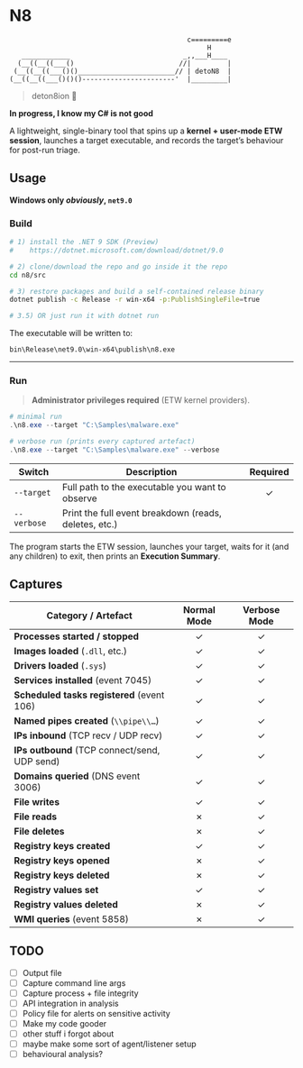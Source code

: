 # N8
```
                                            c=========e
                                                 H
   ____________                            _,,___H____
  (__((__((___()                          //|         |
 (__((__((___()()________________________// | detoN8  |
(__((__((___()()()-----------------------'  |_________|
```
> deton8ion 🧨

**In progress, I know my C# is not good**

A lightweight, single-binary tool that spins up a **kernel + user-mode ETW session**, launches a target executable, and records the target’s behaviour for post-run triage.

## Usage

**Windows only *obviously*, `net9.0`**

### Build

```bash
# 1) install the .NET 9 SDK (Preview)  
#    https://dotnet.microsoft.com/download/dotnet/9.0

# 2) clone/download the repo and go inside it the repo
cd n8/src

# 3) restore packages and build a self-contained release binary
dotnet publish -c Release -r win-x64 -p:PublishSingleFile=true

# 3.5) OR just run it with dotnet run
```

The executable will be written to:

```
bin\Release\net9.0\win-x64\publish\n8.exe
```


---

### Run

> **Administrator privileges required** (ETW kernel providers).

```powershell
# minimal run
.\n8.exe --target "C:\Samples\malware.exe"

# verbose run (prints every captured artefact)
.\n8.exe --target "C:\Samples\malware.exe" --verbose
```

| Switch      | Description                                             | Required |
|-------------|---------------------------------------------------------|:--------:|
| `--target`  | Full path to the executable you want to observe         | ✓ |
| `--verbose` | Print the full event breakdown (reads, deletes, etc.)   |  |

The program starts the ETW session, launches your target, waits for it (and any children) to exit, then prints an **Execution Summary**.

## Captures

| Category / Artefact                         | Normal Mode | Verbose Mode |
|---------------------------------------------|:-----------:|:------------:|
| **Processes started / stopped**             | ✓ | ✓ |
| **Images loaded** (`.dll`, etc.)            | ✓ | ✓ |
| **Drivers loaded** (`.sys`)                 | ✓ | ✓ |
| **Services installed** (event 7045)         | ✓ | ✓ |
| **Scheduled tasks registered** (event 106)  | ✓ | ✓ |
| **Named pipes created** (`\\pipe\\…`)       | ✓ | ✓ |
| **IPs inbound** (TCP recv / UDP recv)       | ✓ | ✓ |
| **IPs outbound** (TCP connect/send, UDP send) | ✓ | ✓ |
| **Domains queried** (DNS event 3006)        | ✓ | ✓ |
| **File writes**                             | ✓ | ✓ |
| **File reads**                              | ✗ | ✓ |
| **File deletes**                            | ✗ | ✓ |
| **Registry keys created**                   | ✓ | ✓ |
| **Registry keys opened**                    | ✗ | ✓ |
| **Registry keys deleted**                   | ✗ | ✓ |
| **Registry values set**                     | ✓ | ✓ |
| **Registry values deleted**                 | ✗ | ✓ |
| **WMI queries** (event 5858)                | ✗ | ✓ |

## TODO
- [ ] Output file
- [ ] Capture command line args
- [ ] Capture process + file integrity
- [ ] API integration in analysis
- [ ] Policy file for alerts on sensitive activity
- [ ] Make my code gooder
- [ ] other stuff i forgot about
- [ ] maybe make some sort of agent/listener setup
- [ ] behavioural analysis?
